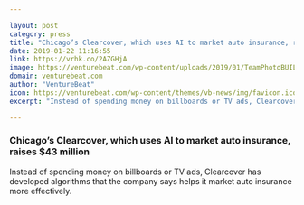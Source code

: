 ```yaml
---

layout: post
category: press
title: "Chicago’s Clearcover, which uses AI to market auto insurance, raises $43 million"
date: 2019-01-22 11:16:55
link: https://vrhk.co/2AZGHjA
image: https://venturebeat.com/wp-content/uploads/2019/01/TeamPhotoBUILTIN_withlogo.jpg?w=1200&strip=all
domain: venturebeat.com
author: "VentureBeat"
icon: https://venturebeat.com/wp-content/themes/vb-news/img/favicon.ico
excerpt: "Instead of spending money on billboards or TV ads, Clearcover has developed algorithms that the company says helps it market auto insurance more effectively."

---
```


### Chicago’s Clearcover, which uses AI to market auto insurance, raises $43 million

Instead of spending money on billboards or TV ads, Clearcover has developed algorithms that the company says helps it market auto insurance more effectively.